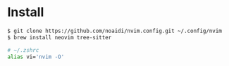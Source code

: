 # Install

```sh
$ git clone https://github.com/noaidi/nvim.config.git ~/.config/nvim
$ brew install neovim tree-sitter
```

```sh
# ~/.zshrc
alias vi='nvim -O'
```